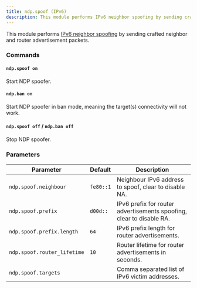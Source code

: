 ```yaml
---
title: ndp.spoof (IPv6)
description: This module performs IPv6 neighbor spoofing by sending crafted neighbor and router advertisement packets.
---
```


This module performs [IPv6 neighbor spoofing](https://packetlife.net/blog/2009/feb/2/ipv6-neighbor-spoofing/) by sending crafted neighbor and router advertisement packets.

### Commands

#### `ndp.spoof on`

Start NDP spoofer.

#### `ndp.ban on`

Start NDP spoofer in ban mode, meaning the target(s) connectivity will not work.

#### `ndp.spoof off` / `ndp.ban off`

Stop NDP spoofer.

### Parameters

| Parameter                   | Default   | Description                                                          |
| --------------------------- | --------- | -------------------------------------------------------------------- |
| `ndp.spoof.neighbour`       | `fe80::1` | Neighbour IPv6 address to spoof, clear to disable NA.                |
| `ndp.spoof.prefix`          | `d00d::`  | IPv6 prefix for router advertisements spoofing, clear to disable RA. |
| `ndp.spoof.prefix.length`   | `64`      | IPv6 prefix length for router advertisements.                        |
| `ndp.spoof.router_lifetime` | `10`      | Router lifetime for router advertisements in seconds.                |
| `ndp.spoof.targets`         |           | Comma separated list of IPv6 victim addresses.                       |
